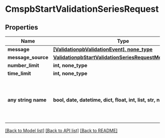 # CmspbStartValidationSeriesRequest


## Properties
Name | Type | Description | Notes
------------ | ------------- | ------------- | -------------
**message** | [**[ValidationpbValidationEvent], none_type**](ValidationpbValidationEvent.md) |  | [optional] 
**message_source** | [**ValidationpbStartValidationSeriesRequestMessageSource**](ValidationpbStartValidationSeriesRequestMessageSource.md) |  | [optional] 
**number_limit** | **int, none_type** |  | [optional] 
**time_limit** | **int, none_type** |  | [optional] 
**any string name** | **bool, date, datetime, dict, float, int, list, str, none_type** | any string name can be used but the value must be the correct type | [optional]

[[Back to Model list]](../README.md#documentation-for-models) [[Back to API list]](../README.md#documentation-for-api-endpoints) [[Back to README]](../README.md)



